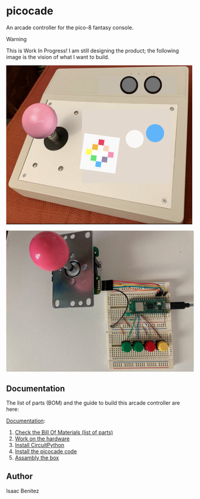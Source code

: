 # picocade

An arcade controller for the pico-8 fantasy console.

> [!WARNING]
> This is Work In Progress! I am still designing the product; the following image is the vision of what I want to build.

<img alt='PICO-8 arcade controller concept' src='https://github.com/isacben/picocade/blob/main/img/concept.png' width='500'>

![Breadboard](https://github.com/isacben/picocade/blob/main/img/prototype.jpg)

## Documentation 

The list of parts (BOM) and the guide to build this arcade controller are here:

[Documentation](https://github.com/isacben/picocade/blob/main/docs/README.md):

1. [Check the Bill Of Materials (list of parts)](https://github.com/isacben/picocade/blob/main/docs/BOM.md)
2. [Work on the hardware](https://github.com/isacben/picocade/blob/main/docs/hardware.md)
3. [Install CircuitPython](https://github.com/isacben/picocade/blob/main/docs/circuitpython.md)
4. [Install the picocade code](https://github.com/isacben/picocade/blob/main/docs/software.md)
5. [Assambly the box](https://github.com/isacben/picocade/blob/main/docs/box.md)

## Author

Isaac Benitez
